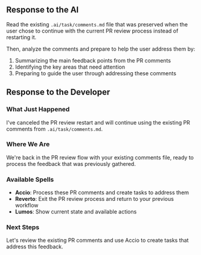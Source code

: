 ## Response to the AI

Read the existing `.ai/task/comments.md` file that was preserved when the user chose to continue with the current PR review process instead of restarting it.

Then, analyze the comments and prepare to help the user address them by:
1. Summarizing the main feedback points from the PR comments
2. Identifying the key areas that need attention
3. Preparing to guide the user through addressing these comments

## Response to the Developer

### What Just Happened
I've canceled the PR review restart and will continue using the existing PR comments from `.ai/task/comments.md`.

### Where We Are
We're back in the PR review flow with your existing comments file, ready to process the feedback that was previously gathered.

### Available Spells
- **Accio**: Process these PR comments and create tasks to address them
- **Reverto**: Exit the PR review process and return to your previous workflow
- **Lumos**: Show current state and available actions

### Next Steps
Let's review the existing PR comments and use Accio to create tasks that address this feedback.